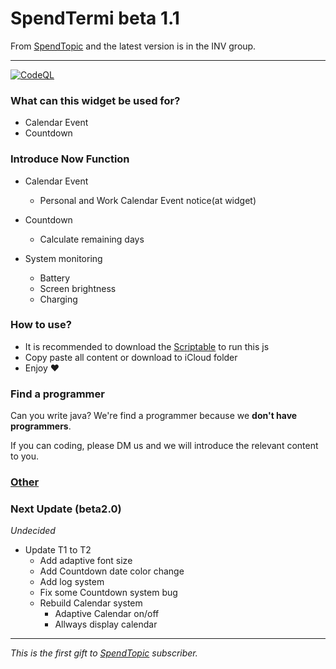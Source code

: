 # SpendTermi beta 1.1


From [SpendTopic](https://t.me/Topicst) and the latest version is in the INV group.

----
[![CodeQL](https://github.com/spendtopic/SpendTermi-of-Scriptable/actions/workflows/codeql.yml/badge.svg?branch=main)](https://github.com/spendtopic/SpendTermi-of-Scriptable/actions/workflows/codeql.yml)
### What can this widget be used for?
- Calendar Event 
- Countdown

### Introduce Now Function
- Calendar Event
  - Personal and Work Calendar Event notice(at widget) 

- Countdown 
  - Calculate remaining days

- System monitoring
  - Battery 
  - Screen brightness
  - Charging
  

### How to use?
- It is recommended to download the [Scriptable](https://scriptable.app/) to run this js
- Copy paste all content or download to iCloud folder
- Enjoy ❤


### Find a programmer
Can you write java? We're find a programmer because we __don't have programmers__.

If you can coding, please DM us and we will introduce the relevant content to you.

### [Other](https://github.com/spendtopic/SpendTermi-of-Scriptable/blob/main/other.md)


### Next Update (beta2.0)
*Undecided*
- Update T1 to T2
  - Add adaptive font size
  - Add Countdown date color change
  - Add log system
  - Fix some Countdown system bug 
  - Rebuild Calendar system  
    - Adaptive Calendar on/off
    - Allways display calendar
---
*This is the first gift to [SpendTopic](https://t.me/Topicst) subscriber.*
